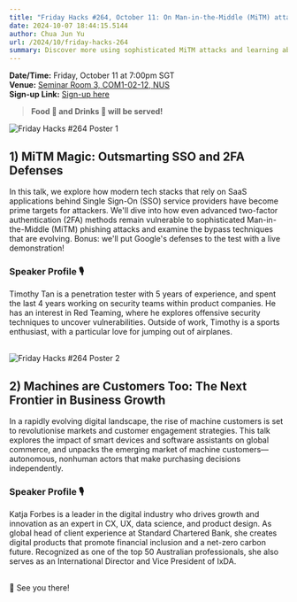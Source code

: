 ```yaml
---
title: "Friday Hacks #264, October 11: On Man-in-the-Middle (MiTM) attacks and Machines as Customers"
date: 2024-10-07 18:44:15.5144
author: Chua Jun Yu
url: /2024/10/friday-hacks-264
summary: Discover more using sophisticated MiTM attacks and learning about how machines as customers will affect business!
---
```


**Date/Time:** Friday, October 11 at 7:00pm SGT<br />
**Venue:** <a href="https://maps.app.goo.gl/AfQPqS11RgqwVaKE9">Seminar Room 3, COM1-02-12, NUS</a><br />
**Sign-up Link:** [Sign-up here](https://hckr.cc/fh-264-signup)<br />

> **Food 🍕 and Drinks 🧋 will be served!**

<img src="/img/2024/fh/264-1.jpg" alt="Friday Hacks #264 Poster 1" /><br />


## 1) MiTM Magic: Outsmarting SSO and 2FA Defenses

In this talk, we explore how modern tech stacks that rely on SaaS applications behind Single Sign-On (SSO) service providers have become prime targets for attackers. We'll dive into how even advanced two-factor authentication (2FA) methods remain vulnerable to sophisticated Man-in-the-Middle (MiTM) phishing attacks and examine the bypass techniques that are evolving. Bonus: we'll put Google's defenses to the test with a live demonstration!

### Speaker Profile 🎙️

Timothy Tan is a penetration tester with 5 years of experience, and spent the last 4 years working on security teams within product companies. He has an interest in Red Teaming, where he explores offensive security techniques to uncover vulnerabilities. Outside of work, Timothy is a sports enthusiast, with a particular love for jumping out of airplanes.<br /><br />

<img src="/img/2024/fh/264-2.jpg" alt="Friday Hacks #264 Poster 2" /><br />


## 2) Machines are Customers Too: The Next Frontier in Business Growth

In a rapidly evolving digital landscape, the rise of machine customers is set to revolutionise markets and customer engagement strategies. This talk explores the impact of smart devices and software assistants on global commerce, and unpacks the emerging market of machine customers—autonomous, nonhuman actors that make purchasing decisions independently.

### Speaker Profile 🎙️

Katja Forbes is a leader in the digital industry who drives growth and innovation as an expert in CX, UX, data science, and product design. As global head of client experience at Standard Chartered Bank, she creates digital products that promote financial inclusion and a net-zero carbon future. Recognized as one of the top 50 Australian professionals, she also serves as an International Director and Vice President of IxDA.<br /><br />

👋 See you there!
